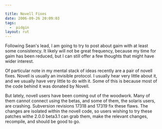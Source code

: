 ```yaml
---

title: Novell Fixes
date: 2006-09-26 20:09:03
tags:
  -  pidgin
layout: rut
---
```


Following Sean's lead, I am going to try to post about gaim with at least some consistency.  It likely will not be great frequency, because my time for gaim has been reduced, but I can still offer a few thoughts that might have wider interest.

Of particular note in my mental stack of ideas recently are a pair of novell fixes.  Novell is usually an invisible protocol.  I usually hear very little about it, and we usually have very little to do with it.  Some of this is because most of the code behind it was donated by Novell.

But lately, novell users have been coming out of the woodwork.  Many of them cannot connect using the betas, and some of them, the solaris users, are crashing.  Subversion revisions 17318 and 17319 fix these flaws. The changes are isolated within the novell code, so users wishing to try these patches withe 2.0.0 beta3.1 can grab them, make the relevant changes, recompile, and should be good to go.

